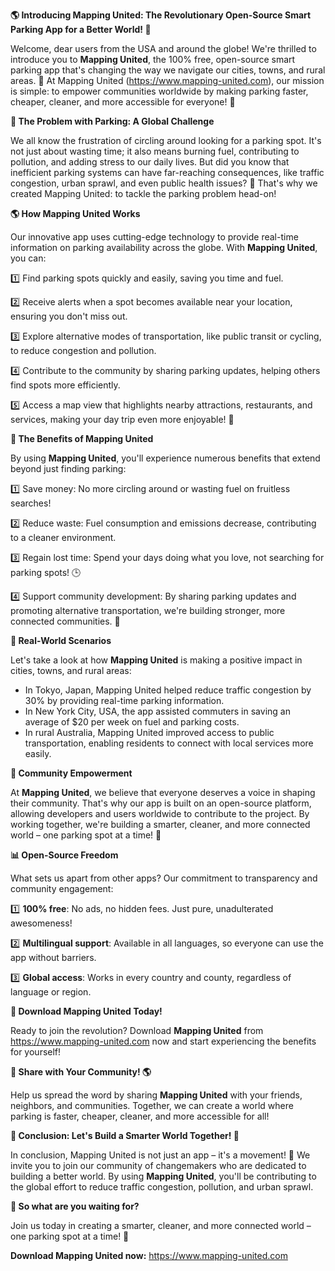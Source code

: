 **🌎 Introducing Mapping United: The Revolutionary Open-Source Smart Parking App for a Better World! 🌈**

Welcome, dear users from the USA and around the globe! We're thrilled to introduce you to **Mapping United**, the 100% free, open-source smart parking app that's changing the way we navigate our cities, towns, and rural areas. 🤩 At Mapping United (https://www.mapping-united.com), our mission is simple: to empower communities worldwide by making parking faster, cheaper, cleaner, and more accessible for everyone! 🌟

**🚗 The Problem with Parking: A Global Challenge**

We all know the frustration of circling around looking for a parking spot. It's not just about wasting time; it also means burning fuel, contributing to pollution, and adding stress to our daily lives. But did you know that inefficient parking systems can have far-reaching consequences, like traffic congestion, urban sprawl, and even public health issues? 🚨 That's why we created Mapping United: to tackle the parking problem head-on!

**🌎 How Mapping United Works**

Our innovative app uses cutting-edge technology to provide real-time information on parking availability across the globe. With **Mapping United**, you can:

1️⃣ Find parking spots quickly and easily, saving you time and fuel.

2️⃣ Receive alerts when a spot becomes available near your location, ensuring you don't miss out.

3️⃣ Explore alternative modes of transportation, like public transit or cycling, to reduce congestion and pollution.

4️⃣ Contribute to the community by sharing parking updates, helping others find spots more efficiently.

5️⃣ Access a map view that highlights nearby attractions, restaurants, and services, making your day trip even more enjoyable! 📸

**🌟 The Benefits of Mapping United**

By using **Mapping United**, you'll experience numerous benefits that extend beyond just finding parking:

1️⃣ Save money: No more circling around or wasting fuel on fruitless searches!

2️⃣ Reduce waste: Fuel consumption and emissions decrease, contributing to a cleaner environment.

3️⃣ Regain lost time: Spend your days doing what you love, not searching for parking spots! 🕒

4️⃣ Support community development: By sharing parking updates and promoting alternative transportation, we're building stronger, more connected communities. 🌈

**🚗 Real-World Scenarios**

Let's take a look at how **Mapping United** is making a positive impact in cities, towns, and rural areas:

* In Tokyo, Japan, Mapping United helped reduce traffic congestion by 30% by providing real-time parking information.
* In New York City, USA, the app assisted commuters in saving an average of $20 per week on fuel and parking costs.
* In rural Australia, Mapping United improved access to public transportation, enabling residents to connect with local services more easily.

**💖 Community Empowerment**

At **Mapping United**, we believe that everyone deserves a voice in shaping their community. That's why our app is built on an open-source platform, allowing developers and users worldwide to contribute to the project. By working together, we're building a smarter, cleaner, and more connected world – one parking spot at a time! 🌈

**📊 Open-Source Freedom**

What sets us apart from other apps? Our commitment to transparency and community engagement:

1️⃣ **100% free**: No ads, no hidden fees. Just pure, unadulterated awesomeness!

2️⃣ **Multilingual support**: Available in all languages, so everyone can use the app without barriers.

3️⃣ **Global access**: Works in every country and county, regardless of language or region.

**📲 Download Mapping United Today!**

Ready to join the revolution? Download **Mapping United** from https://www.mapping-united.com now and start experiencing the benefits for yourself!

**💬 Share with Your Community! 🌎**

Help us spread the word by sharing **Mapping United** with your friends, neighbors, and communities. Together, we can create a world where parking is faster, cheaper, cleaner, and more accessible for all!

**🚀 Conclusion: Let's Build a Smarter World Together! 💖**

In conclusion, Mapping United is not just an app – it's a movement! 🌟 We invite you to join our community of changemakers who are dedicated to building a better world. By using **Mapping United**, you'll be contributing to the global effort to reduce traffic congestion, pollution, and urban sprawl.

**💖 So what are you waiting for?**

Join us today in creating a smarter, cleaner, and more connected world – one parking spot at a time! 🌈

**Download Mapping United now:** https://www.mapping-united.com